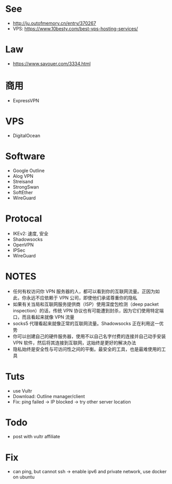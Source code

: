 # See
- <http://ju.outofmemory.cn/entry/370267>
- VPS: <https://www.10besty.com/best-vps-hosting-services/>

# Law
- <https://www.savouer.com/3334.html>

# 商用
- ExpressVPN

# VPS
- DigitalOcean

# Software
- Google Outline
- Alog VPN
- Streisand
- StrongSwan
- SoftEther
- WireGuard

# Protocal
- IKEv2: 速度, 安全
- Shadowsocks
- OpenVPN
- IPSec
- WireGuard

# NOTES
- 任何有权访问你 VPN 服务器的人，都可以看到你的互联网流量。正因为如此，你永远不应依赖于 VPN 公司，即使他们承诺尊重你的隐私
- 如果有关当局和互联网服务提供商（ISP）使用深度包检测（deep packet inspection）的话，传统 VPN 协议也有可能遭到封杀，因为它们使用特定端口，而且看起来就像 VPN 流量
- socks5 代理看起来就像正常的互联网流量。Shadowsocks 正在利用这一优势
- 你可以创建自己的硬件服务器，使用不以自己名字付费的连接并自己动手安装 VPN 软件，然后将其连接到互联网，这始终是更好的解决办法
- 隐私始终是安全性与可访问性之间的平衡。最安全的工具，也是最难使用的工具

# Tuts
- use Vultr
- Download: Outline manager/client
- Fix: ping failed -> IP blocked -> try other server location

# Todo
- post with vultr affiliate

# Fix
- can ping, but cannot ssh -> enable ipv6 and private network, use docker on ubuntu
